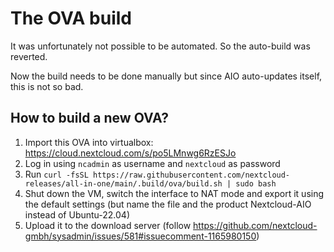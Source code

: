 # The OVA build
It was unfortunately not possible to be automated. So the auto-build was reverted.

Now the build needs to be done manually but since AIO auto-updates itself, this is not so bad.

## How to build a new OVA?

1. Import this OVA into virtualbox: https://cloud.nextcloud.com/s/po5LMnwg6RzESJo
1. Log in using `ncadmin` as username and `nextcloud` as password
1. Run `curl -fsSL https://raw.githubusercontent.com/nextcloud-releases/all-in-one/main/.build/ova/build.sh | sudo bash`
1. Shut down the VM, switch the interface to NAT mode and export it using the default settings (but name the file and the product Nextcloud-AIO instead of Ubuntu-22.04)
1. Upload it to the download server (follow https://github.com/nextcloud-gmbh/sysadmin/issues/581#issuecomment-1165980150)

